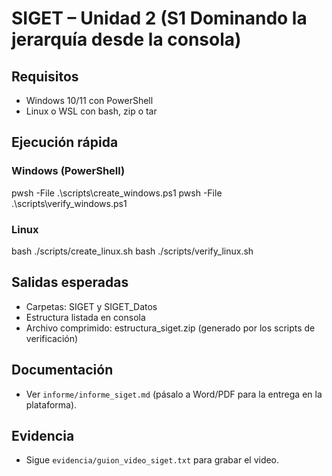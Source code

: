# SIGET – Unidad 2 (S1 Dominando la jerarquía desde la consola)

## Requisitos
- Windows 10/11 con PowerShell
- Linux o WSL con bash, zip o tar

## Ejecución rápida
### Windows (PowerShell)
pwsh -File .\scripts\create_windows.ps1
pwsh -File .\scripts\verify_windows.ps1

### Linux
bash ./scripts/create_linux.sh
bash ./scripts/verify_linux.sh

## Salidas esperadas
- Carpetas: SIGET y SIGET_Datos
- Estructura listada en consola
- Archivo comprimido: estructura_siget.zip (generado por los scripts de verificación)

## Documentación
- Ver `informe/informe_siget.md` (pásalo a Word/PDF para la entrega en la plataforma).

## Evidencia
- Sigue `evidencia/guion_video_siget.txt` para grabar el video.
